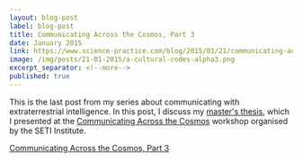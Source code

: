 ```yaml
---
layout: blog-post
label: blog-post
title: Communicating Across the Cosmos, Part 3
date: January 2015
link: https://www.science-practice.com/blog/2015/01/21/communicating-across-the-cosmos-3/
image: /img/posts/21-01-2015/a-cultural-codes-alpha3.png
excerpt_separator: <!--more-->
published: true
---
```


This is the last post from my series about communicating with extraterrestrial intelligence. In this post, I discuss my [master's thesis](https://www.researchgate.net/publication/277892123_Lingua_Extraterrestris), which I presented at the [Communicating Across the Cosmos](https://communicating.seti.org/) workshop organised by the SETI Institute.

<!--more-->

[Communicating Across the Cosmos, Part 3](https://www.science-practice.com/blog/2015/01/21/communicating-across-the-cosmos-3/)

